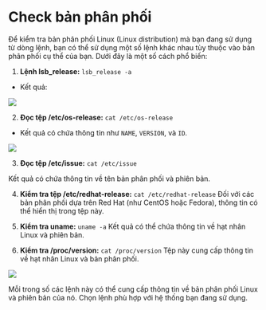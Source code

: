 # Check bản phân phối
Để kiểm tra bản phân phối Linux (Linux distribution) mà bạn đang sử dụng từ dòng lệnh, bạn có thể sử dụng một số lệnh khác nhau tùy thuộc vào bản phân phối cụ thể của bạn. Dưới đây là một số cách phổ biến:

1. **Lệnh lsb_release:** `lsb_release -a`

- Kết quả:

![](https://beebom.com/wp-content/uploads/2022/11/Screenshot-from-2022-11-18-09-37-16.jpg?w=640)

2. **Đọc tệp /etc/os-release:** `cat /etc/os-release`

- Kết quả có chứa thông tin như `NAME`, `VERSION`, và `ID`.

![](https://itslinuxfoss.com/wp-content/uploads/2022/11/lsb_release-Linux-Command-Explained-9.png)

3. **Đọc tệp /etc/issue:** `cat /etc/issue`

Kết quả có chứa thông tin về tên bản phân phối và phiên bản.

4. **Kiểm tra tệp /etc/redhat-release:** `cat /etc/redhat-release`
Đối với các bản phân phối dựa trên Red Hat (như CentOS hoặc Fedora), thông tin có thể hiển thị trong tệp này.

5. **Kiểm tra uname:** `uname -a`
Kết quả có thể chứa thông tin về hạt nhân Linux và phiên bản.

6. **Kiểm tra /proc/version:** `cat /proc/version`
Tệp này cung cấp thông tin về hạt nhân Linux và bản phân phối.

![](https://linuxhint.com/wp-content/uploads/2022/10/The-proc-File-System-3.png)

Mỗi trong số các lệnh này có thể cung cấp thông tin về bản phân phối Linux và phiên bản của nó. Chọn lệnh phù hợp với hệ thống bạn đang sử dụng.





